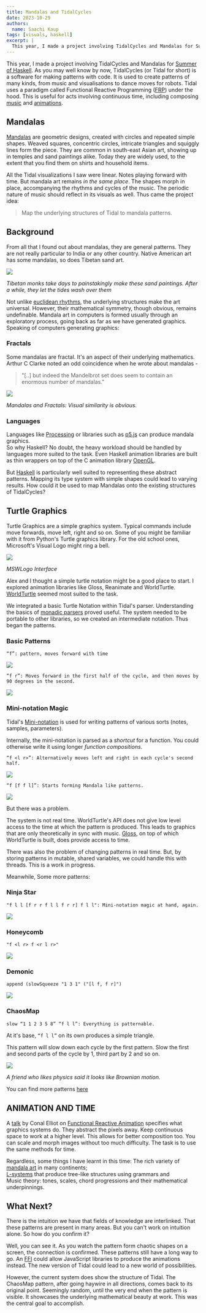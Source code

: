```yaml
---
title: Mandalas and TidalCycles 
date: 2023-10-29
authors:
  name: Saachi Kaup
tags: [visuals, haskell]
excerpt: |
  This year, I made a project involving TidalCycles and Mandalas for Summer of Haskell. As you may well know by now, TidalCycles is a software for making patterns with code. It is used to create patterns of many kinds, from music and visualisations to dance moves for robots. Tidal uses a paradigm called Functional Reactive Programming (FRP) under the hood. This is useful for acts involving continuous time, including composing music and animations.
---
```


This year, I made a project involving TidalCycles and Mandalas for [Summer of Haskell](https://summer.haskell.org/). As you may well know by now, TidalCycles (or Tidal for short) is a software for making patterns with code. It is used to create patterns of many kinds, from music and visualisations to dance moves for robots. Tidal uses a paradigm called Functional Reactive Programming ([FRP](https://wiki.haskell.org/Functional_Reactive_Programming)) under the hood. This is useful for acts involving continuous time, including composing [music](https://www.cs.yale.edu/homes/hudak/Papers/HSoM.pdf) and [animations](http://conal.net/papers/icfp97/icfp97.pdf). 

## Mandalas

[Mandalas](https://en.wikipedia.org/wiki/Mandala) are geometric designs, created with circles and repeated simple shapes. Weaved squares, concentric circles, intricate triangles and squiggly lines form the piece. They are common in south-east Asian art, showing up in temples and sand paintings alike. Today they are widely used, to the extent that you find them on shirts and household items.

All the Tidal visualizations I saw were linear. Notes playing forward with time. But mandala art remains _in the same place_. The shapes morph in place, accompanying the rhythms and cycles of the music. The periodic nature of music should reflect in its visuals as well. Thus came the project idea: 

> Map the underlying structures of Tidal to mandala patterns.


## Background 
From all that I found out about mandalas, they are general patterns. They are not really particular to India or any other country. Native American art has some mandalas, so does Tibetan sand art.

![](./assets/mandalas/sand.png)

_Tibetan monks take days to painstakingly make these sand paintings. After a while, they let the tides wash over them_

Not unlike [euclidean rhythms](https://cgm.cs.mcgill.ca/~godfried/publications/banff.pdf), the underlying structures make the art universal. However, their mathematical symmetry, though obvious, remains undefinable. Mandala art in computers is formed usually through an exploratory process, going back as far as we have generated graphics. Speaking of computers generating graphics:

### Fractals 

Some mandalas are fractal. It's an aspect of their underlying
mathematics. Arthur C Clarke noted an odd coincidence when he wrote
about mandalas -

> "\[..\] but indeed the Mandelbrot set does seem to contain an enormous
> number of mandalas."

![](./assets/mandalas/11695295665168.png)


_Mandalas and Fractals: Visual similarity is obvious._

### Languages 

Languages like [Processing](https://processing.org/) or libraries such as
[p5.js](https://p5js.org/) can produce mandala graphics.\
So why Haskell?
No doubt, the heavy workload should be handled by languages more suited
to the task. Even Haskell animation libraries are built as thin wrappers
on top of the C animation library [OpenGL](https://www.opengl.org/). 

But [Haskell](https://tidalcycles.org/docs/innards/haskell/) is particularly well suited to representing these abstract
patterns. Mapping its type system with simple shapes could lead to
varying results. How could it be used to map Mandalas onto the existing
structures of TidalCycles?

## Turtle Graphics 
Turtle Graphics are a simple graphics system. Typical commands include
move forwards, move left, right and so on. Some of you might be familiar
with it from Python\'s Turtle graphics library. For the old school ones,
Microsoft\'s Visual Logo might ring a bell.

![](./assets/mandalas/71695295665170.png)

_MSWLogo Interface_

Alex and I thought a simple turtle notation might be a good place
to start. I explored animation libraries like Gloss, Reanimate and
WorldTurtle. [WorldTurtle](https://hackage.haskell.org/package/worldturtle-0.3.1.0/docs/Graphics-WorldTurtle.html#t:TurtleCommand) seemed most suited to the task.

We integrated a basic Turtle Notation within Tidal\'s parser.
Understanding the basics of [monadic parsers](https://www.cmi.ac.in/~spsuresh/teaching/prgh15/papers/monadic-parsing.pdf) proved useful.
The system needed to be portable to other libraries, so we created an
intermediate notation. Thus began the patterns.

### Basic Patterns

```
“f”: pattern, moves forward with time
```
![](./assets/mandalas/image-21696056162615.png)


```
“f r”: Moves forward in the first half of the cycle, and then moves by 90 degrees in the second.
```

![](./assets/mandalas/resized.png)

### Mini-notation Magic

Tidal's [Mini-notation](https://tidalcycles.org/docs/reference/mini_notation/) is used for writing patterns of various sorts
(notes, samples, parameters).

Internally, the mini-notation is parsed as a *shortcut* for a function.
You could otherwise write it using longer *function compositions*.

```
“f <l r>”: Alternatively moves left and right in each cycle's second half.
```
![](./assets/mandalas/31695295665169.png)


```
“f [f f l]”: Starts forming Mandala like patterns.
```

![](./assets/mandalas/image-61696055979382.png)

But there was a problem.

The system is not real time. WorldTurtle's API does not give low level
access to the time at which the pattern is produced. This leads to
graphics that are only theoretically in sync with music. [Gloss](https://hackage.haskell.org/package/gloss-1.13.2.2/docs/), on top
of which WorldTurtle is built, does provide access to time. 

There was also the problem of changing patterns in real time. But, by
storing patterns in mutable, shared variables, we could handle this with
threads. This is a work in progress.

Meanwhile, Some more patterns:

### Ninja Star
```
"f l l [f r r f l l f r r] f l l": Mini-notation magic at hand, again.
```

![](./assets/mandalas/01695295665169.png)

### Honeycomb

```
"f <l r> f <r l r>"
```

![](./assets/mandalas/71695295665166.png)

### Demonic

```
append (slowSqueeze "1 3 1" ("[l f, f r]")
```

![](./assets/mandalas/41695295665168.png)

### ChaosMap

```
slow “1 1 2 3 5 8” “f l l”: Everything is patternable.

```
At it's base, `“f l l”` on its own produces a simple triangle.

This pattern will slow down each cycle by the first pattern. Slow the first
and second parts of the cycle by 1, third part by 2 and so on.

![](./assets/mandalas/21695295665169.png)

_A friend who likes physics said it looks like Brownian motion._

You can find more patterns
[here](https://accidental-microwave-56b.notion.site/Documenting-Patterns-3bd08d813de34185ae517f35adc6909f?pvs=4 "null")


## ANIMATION AND TIME

A [talk](https://www.youtube.com/watch?v=rfmkzp76M4M) by Conal Elliot on [Functional Reactive
Animation](http://conal.net/papers/icfp97/icfp97.pdf) specifies what graphics systems do. They
abstract the pixels away. Keep continuous space to work at a higher
level. This allows for better composition too. You can scale and morph
images without too much difficulty. The task is to use the same methods
for time.

Regardless, some things I have learnt in this time: The rich variety of
[mandala art](https://accidental-microwave-56b.notion.site/Mandalas-Shared-Refs-bf817a8230ca4cfbaa97b95793f5c083) in many continents; \
[L-systems](http://algorithmicbotany.org/papers/abop/abop.pdf)
that produce tree-like structures using grammars and \
Music theory: tones, scales, chord progressions and their mathematical underpinnings.

## What Next? 
There is the intuition we have that fields of knowledge are interlinked.
That these patterns are present in many areas. But you can't work on
intuition alone. So how do you confirm it? 

Well, you can see it. As you watch the pattern form chaotic shapes on a screen, the connection is confirmed. These patterns still have a long way to go. An [FFI](https://ghc.gitlab.haskell.org/ghc/doc/users_guide/javascript.html) could allow JavaScript libraries to produce the animations instead. The new version of Tidal could lead to a new world of possibilities. 

However, the current system does show the structure of Tidal. The ChaosMap pattern, after going haywire in all directions, comes back to its original point. Seemingly random, until the very end when the pattern is visible.  It showcases the underlying mathematical beauty at work. This was the central goal to accomplish. 
